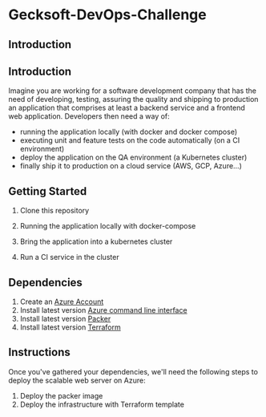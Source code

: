 # Gecksoft-DevOps-Challenge
## Introduction

## Introduction
Imagine you are working for a software development company that has the need of
developing, testing, assuring the quality and shipping to production an application that
comprises at least a backend service and a frontend web application.
Developers then need a way of:

- running the application locally (with docker and docker compose)
- executing unit and feature tests on the code automatically (on a CI environment)
- deploy the application on the QA environment (a Kubernetes cluster)
- finally ship it to production on a cloud service (AWS, GCP, Azure…)


## Getting Started
1. Clone this repository

2. Running the application locally with docker-compose

3. Bring the application into a kubernetes cluster

4. Run a CI service in the cluster



## Dependencies
1. Create an [Azure Account](https://portal.azure.com)
2. Install  latest version  [Azure command line interface](https://docs.microsoft.com/en-us/cli/azure/install-azure-cli?view=azure-cli-latest)
3. Install  latest version [Packer](https://www.packer.io/downloads)
4. Install latest version [Terraform](https://www.terraform.io/downloads.html)

## Instructions
Once you've gathered your dependencies, we'll need the following steps to deploy the scalable web server on Azure:
1. Deploy the packer image
2. Deploy the infrastructure with Terraform template
